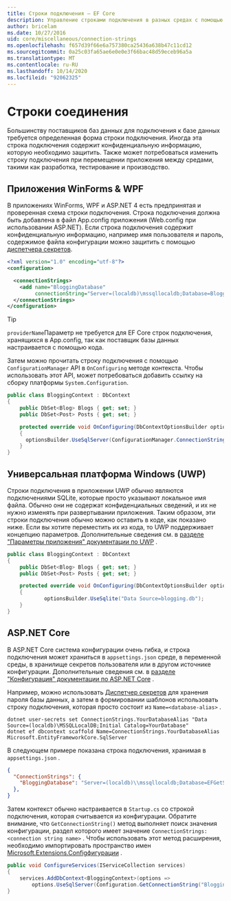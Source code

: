 ```yaml
---
title: Строки подключения — EF Core
description: Управление строками подключения в разных средах с помощью Entity Framework Core
author: bricelam
ms.date: 10/27/2016
uid: core/miscellaneous/connection-strings
ms.openlocfilehash: f657d39f66e6a757380ca25436a638b47c11cd12
ms.sourcegitcommit: 0a25c03fa65ae6e0e0e3f66bac48d59eceb96a5a
ms.translationtype: MT
ms.contentlocale: ru-RU
ms.lasthandoff: 10/14/2020
ms.locfileid: "92062325"
---
```

# <a name="connection-strings"></a>Строки соединения

Большинству поставщиков баз данных для подключения к базе данных требуется определенная форма строки подключения. Иногда эта строка подключения содержит конфиденциальную информацию, которую необходимо защитить. Также может потребоваться изменить строку подключения при перемещении приложения между средами, такими как разработка, тестирование и производство.

## <a name="winforms--wpf-applications"></a>Приложения WinForms & WPF

В приложениях WinForms, WPF и ASP.NET 4 есть предпринятая и проверенная схема строки подключения. Строка подключения должна быть добавлена в файл App.config приложения (Web.config при использовании ASP.NET). Если строка подключения содержит конфиденциальную информацию, например имя пользователя и пароль, содержимое файла конфигурации можно защитить с помощью [диспетчера секретов](/aspnet/core/security/app-secrets#secret-manager).

```xml
<?xml version="1.0" encoding="utf-8"?>
<configuration>

  <connectionStrings>
    <add name="BloggingDatabase"
         connectionString="Server=(localdb)\mssqllocaldb;Database=Blogging;Trusted_Connection=True;" />
  </connectionStrings>
</configuration>
```

> [!TIP]
> `providerName`Параметр не требуется для EF Core строк подключения, хранящихся в App.config, так как поставщик базы данных настраивается с помощью кода.

Затем можно прочитать строку подключения с помощью `ConfigurationManager` API в `OnConfiguring` методе контекста. Чтобы использовать этот API, может потребоваться добавить ссылку на сборку платформы `System.Configuration`.

```csharp
public class BloggingContext : DbContext
{
    public DbSet<Blog> Blogs { get; set; }
    public DbSet<Post> Posts { get; set; }

    protected override void OnConfiguring(DbContextOptionsBuilder optionsBuilder)
    {
      optionsBuilder.UseSqlServer(ConfigurationManager.ConnectionStrings["BloggingDatabase"].ConnectionString);
    }
}
```

## <a name="universal-windows-platform-uwp"></a>Универсальная платформа Windows (UWP)

Строки подключения в приложении UWP обычно являются подключениями SQLite, которые просто указывают локальное имя файла. Обычно они не содержат конфиденциальных сведений, и их не нужно изменять при развертывании приложения. Таким образом, эти строки подключения обычно можно оставить в коде, как показано ниже. Если вы хотите переместить их из кода, то UWP поддерживает концепцию параметров. Дополнительные сведения см. в [разделе "Параметры приложения" документации по UWP](/windows/uwp/app-settings/store-and-retrieve-app-data) .

```csharp
public class BloggingContext : DbContext
{
    public DbSet<Blog> Blogs { get; set; }
    public DbSet<Post> Posts { get; set; }

    protected override void OnConfiguring(DbContextOptionsBuilder optionsBuilder)
    {
            optionsBuilder.UseSqlite("Data Source=blogging.db");
    }
}
```

## <a name="aspnet-core"></a>ASP.NET Core

В ASP.NET Core система конфигурации очень гибка, и строка подключения может храниться в `appsettings.json` среде, в переменной среды, в хранилище секретов пользователя или в другом источнике конфигурации. Дополнительные сведения см. в [разделе "Конфигурация" документации по ASP.NET Core](/aspnet/core/fundamentals/configuration) .

Например, можно использовать [Диспетчер секретов](/aspnet/core/security/app-secrets#secret-manager) для хранения пароля базы данных, а затем в формировании шаблонов использовать строку подключения, которая просто состоит из `Name=<database-alias>` .

```dotnetcli
dotnet user-secrets set ConnectionStrings.YourDatabaseAlias "Data Source=(localdb)\MSSQLLocalDB;Initial Catalog=YourDatabase"
dotnet ef dbcontext scaffold Name=ConnectionStrings.YourDatabaseAlias Microsoft.EntityFrameworkCore.SqlServer
```

В следующем примере показана строка подключения, хранимая в `appsettings.json` .

```json
{
  "ConnectionStrings": {
    "BloggingDatabase": "Server=(localdb)\\mssqllocaldb;Database=EFGetStarted.ConsoleApp.NewDb;Trusted_Connection=True;"
  },
}
```

Затем контекст обычно настраивается в `Startup.cs` со строкой подключения, которая считывается из конфигурации. Обратите внимание, что `GetConnectionString()` метод выполняет поиск значения конфигурации, раздел которого имеет значение `ConnectionStrings:<connection string name>` . Чтобы использовать этот метод расширения, необходимо импортировать пространство имен [Microsoft.Extensions.Configфигурации](/dotnet/api/microsoft.extensions.configuration) .

```csharp
public void ConfigureServices(IServiceCollection services)
{
    services.AddDbContext<BloggingContext>(options =>
        options.UseSqlServer(Configuration.GetConnectionString("BloggingDatabase")));
}
```

